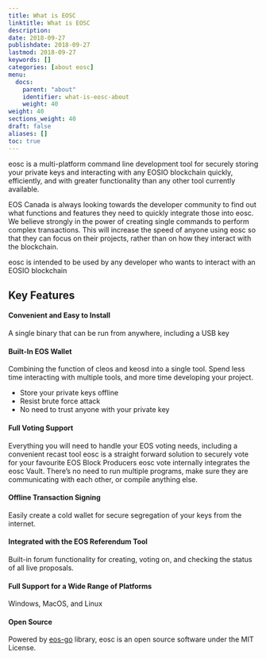 ```yaml
---
title: What is EOSC
linktitle: What is EOSC
description:
date: 2018-09-27
publishdate: 2018-09-27
lastmod: 2018-09-27
keywords: []
categories: [about eosc]
menu:
  docs:
    parent: "about"
    identifier: what-is-eosc-about
    weight: 40
weight: 40
sections_weight: 40
draft: false
aliases: []
toc: true
---
```


eosc is a multi-platform command line development tool for securely storing your private keys and interacting with any EOSIO
blockchain quickly, efficiently, and with greater functionality than any other tool currently available.

EOS Canada is always looking towards the developer community to find out what functions and features they need to quickly integrate those into eosc. We believe strongly in the power of creating single commands to perform complex transactions. This will increase the speed of anyone using eosc so that they can focus on their projects, rather than on how they interact with the blockchain.

eosc is intended to be used by any developer who wants to interact with an EOSIO blockchain

## Key Features

#### Convenient and Easy to Install
A single binary that can be run from anywhere, including a USB key

#### Built-In EOS Wallet
Combining the function of cleos and keosd into a single tool. Spend less time interacting with multiple tools, and more time developing your project.
* Store your private keys offline
* Resist brute force attack
* No need to trust anyone with your private key

#### Full Voting Support
Everything you will need to handle your EOS voting needs, including a convenient recast tool
eosc is a straight forward solution to securely vote for your favourite EOS Block Producers
eosc vote internally integrates the eosc Vault. There’s no need to run multiple programs, make sure they are communicating with each other, or compile anything else.

#### Offline Transaction Signing
Easily create a cold wallet for secure segregation of your keys from the internet.

#### Integrated with the EOS Referendum Tool
Built-in forum functionality for creating, voting on, and checking the status of all live proposals.

#### Full Support for a Wide Range of Platforms
Windows, MacOS, and Linux

#### Open Source
Powered by [eos-go](https://www.eoscanada.com/en/tools/eos-go) library, eosc is an open source software under the MIT License.
